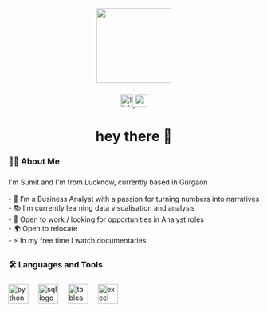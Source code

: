 <div align="center">
  <img height="150" src="https://media.giphy.com/media/M9gbBd9nbDrOTu1Mqx/giphy.gif"  />
</div>

###

<div align="center">
<a href="https://www.linkedin.com/in/sumitsingh2212/" target="_blank">
  <img src="https://img.shields.io/static/v1?message=LinkedIn&logo=linkedin&label=&color=0077B5&logoColor=white&labelColor=&style=for-the-badge" height="25" alt="linkedin logo" />
</a>
<a href="https://www.sumitsingh.info" target="_blank">
  <img src="https://img.shields.io/static/v1?message=Portfolio&logo=google-chrome&label=&color=555555&logoColor=white&labelColor=&style=for-the-badge" height="25" alt="portfolio logo" />
</a>
</div>

###

<h1 align="center">hey there 👋</h1>

###

<h3 align="left">👩‍💻  About Me</h3>

###

<p align="left">
I'm Sumit and I'm from Lucknow, currently based in Gurgaon<br><br>
- 🔭 I’m a Business Analyst with a passion for turning numbers into narratives<br>
- 📚 I'm currently learning data visualisation and analysis<br>
- 💼 Open to work / looking for opportunities in Analyst roles<br>
- 🌍 Open to relocate<br>
- ⚡ In my free time I watch documentaries
</p>

###

<h3 align="left">🛠 Languages and Tools</h3>

###

<div align="left">
  <img src="https://cdn.jsdelivr.net/gh/devicons/devicon/icons/python/python-original.svg" height="40" alt="python logo" />
  <img width="12" />
  <img src="https://cdn.jsdelivr.net/gh/devicons/devicon/icons/mysql/mysql-original-wordmark.svg" height="40" alt="sql logo" />
  <img width="12" />
  <img src="https://www.svgrepo.com/show/306830/tableau.svg" height="40" alt="tableau logo" />
  <img width="12" />
  <img src="https://upload.wikimedia.org/wikipedia/commons/3/34/Microsoft_Office_Excel_%282019%E2%80%93present%29.svg" height="40" alt="excel logo" />
</div>
